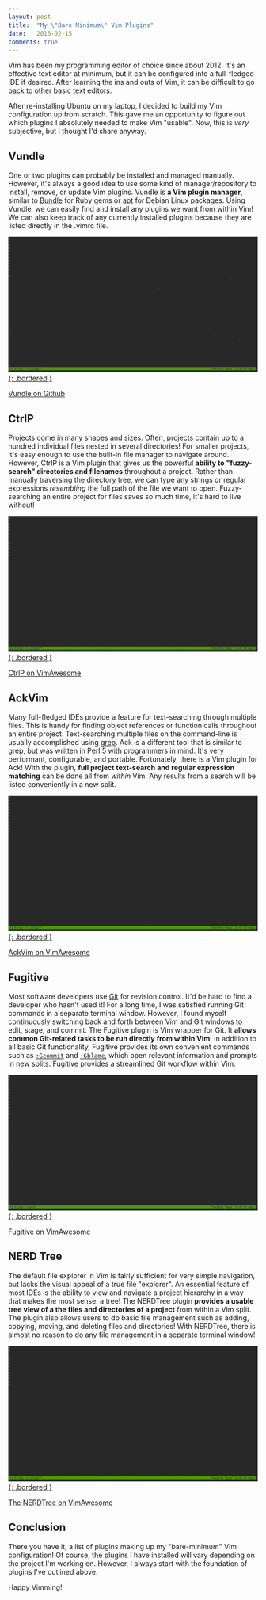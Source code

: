 ```yaml
---
layout: post
title:  "My \"Bare Minimum\" Vim Plugins"
date:   2016-02-15
comments: true
---
```


Vim has been my programming editor of choice since about 2012. It's an effective text editor at minimum, but it can be configured into a full-fledged IDE if desired. After learning the ins and outs of Vim, it can be difficult to go back to other basic text editors. 

After re-installing Ubuntu on my laptop, I decided to build my Vim configuration up from scratch. This gave me an opportunity to figure out which plugins I absolutely needed to make Vim "usable". Now, this is *very* subjective, but I thought I'd share anyway.

## Vundle

One or two plugins can probably be installed and managed manually. However, it's always a good idea to use some kind of manager/repository to install, remove, or update Vim plugins. Vundle is **a Vim plugin manager**, similar to [Bundle](http://bundler.io/) for Ruby gems or [apt](https://wiki.debian.org/Apt) for Debian Linux packages. Using Vundle, we can easily find and install any plugins we want from within Vim! We can also keep track of any currently installed plugins because they are listed directly in the .vimrc file.

[![Vundle](/assets/images/posts/vundle.gif){: .bordered }](/assets/images/posts/vundle.gif)

[Vundle on Github](https://github.com/gmarik/Vundle.vim)

## CtrlP

Projects come in many shapes and sizes. Often, projects contain up to a hundred individual files nested in several directories! For smaller projects, it's easy enough to use the built-in file manager to navigate around. However, CtrlP is a Vim plugin that gives us the powerful **ability to "fuzzy-search" directories and filenames** throughout a project. Rather than manually traversing the directory tree, we can type any strings or regular expressions *resembling* the full path of the file we want to open. Fuzzy-searching an entire project for files saves so much time, it's hard to live without!

[![CtrlP](/assets/images/posts/ctrlp.gif){: .bordered }](/assets/images/posts/ctrlp.gif)

[CtrlP on VimAwesome](http://vimawesome.com/plugin/ctrlp-vim-state-of-grace)

## AckVim

Many full-fledged IDEs provide a feature for text-searching through multiple files. This is handy for finding object references or function calls throughout an entire project. Text-searching multiple files on the command-line is usually accomplished using [grep](http://unixhelp.ed.ac.uk/CGI/man-cgi?grep). Ack is a different tool that is similar to grep, but was written in Perl 5 with programmers in mind. It's very performant, configurable, and portable. Fortunately, there is a Vim plugin for Ack! With the plugin, **full project text-search and regular expression matching** can be done all from *within* Vim. Any results from a search will be listed conveniently in a new split.

[![Ack](/assets/images/posts/ack.gif){: .bordered }](/assets/images/posts/ack.gif)

[AckVim on VimAwesome](http://vimawesome.com/plugin/ack-vim)

## Fugitive

Most software developers use [Git](http://git-scm.com/) for revision control. It'd be hard to find a developer who hasn't used it! For a long time, I was satisfied running Git commands in a separate terminal window. However, I found myself continuously switching back and forth between Vim and Git windows to edit, stage, and commit. The Fugitive plugin is Vim wrapper for Git. It **allows common Git-related tasks to be run directly from within Vim**! In addition to all basic Git functionality, Fugitive provides its own convenient commands such as [`:Gcommit`](https://github.com/tpope/vim-fugitive/blob/762bfa79795146ee44d50d4ce8b3e36efcb603b8/doc/fugitive.txt##L62-72) and [`:Gblame`](https://github.com/tpope/vim-fugitive/blob/762bfa79795146ee44d50d4ce8b3e36efcb603b8/doc/fugitive.txt##L155-160), which open relevant information and prompts in new splits. Fugitive provides a streamlined Git workflow within Vim.

[![Fugitive](/assets/images/posts/fugitive.gif){: .bordered }](/assets/images/posts/fugitive.gif)

[Fugitive on VimAwesome](http://vimawesome.com/plugin/fugitive-vim)

## NERD Tree

The default file explorer in Vim is fairly sufficient for very simple navigation, but lacks the visual appeal of a true file "explorer". An essential feature of most IDEs is the ability to view and navigate a project hierarchy in a way that makes the most sense: a tree! The NERDTree plugin **provides a usable tree view of a the files and directories of a project** from within a Vim split. The plugin also allows users to do basic file management such as adding, copying, moving, and deleting files and directories! With NERDTree, there is almost no reason to do any file management in a separate terminal window!

[![NERDTree](/assets/images/posts/nerd.gif){: .bordered }](/assets/images/posts/nerd.gif)

[The NERDTree on VimAwesome](http://vimawesome.com/plugin/the-nerd-tree)

## Conclusion

There you have it, a list of plugins making up my "bare-minimum" Vim configuration! Of course, the plugins I have installed will vary depending on the project I'm working on. However, I always start with the foundation of plugins I've outlined above.

Happy Vimming!
